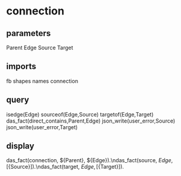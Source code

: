 # connection
## parameters
  Parent
  Edge
  Source
  Target
## imports
  fb
  shapes
  names
  connection
## query
  isedge(Edge)
  sourceof(Edge,Source)
  targetof(Edge,Target)
  das_fact(direct_contains,Parent,Edge)
  json_write(user_error,Source)
  json_write(user_error,Target)
## display
das_fact(connection, ${Parent}, ${Edge}).\ndas_fact(source, ${Edge}, [${Source}]).\ndas_fact(target, ${Edge}, [${Target}]).

